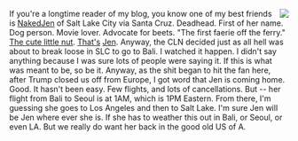<img src="http://scripting.com/images/2020/03/19/beet.png" border="0" align="right">If you're a longtime reader of my blog, you know one of my best friends is <a href="https://duckduckgo.com/?q=site%3Ascripting.com+nakedjen&t=h_&ia=web">NakedJen</a> of Salt Lake City via Santa Cruz. Deadhead. First of her name. Dog person. Movie lover. Advocate for beets. "The first faerie off the ferry." <a href="http://scripting.com/davenet/1995/05/04/thecutelittlenut.html">The cute little nut</a>. <a href="http://scripting.com/2013/11/16/nakedjensBlissBag">That's</a> <a href="http://photos.scripting.com/2012/december/nakedjen2012">Jen</a>. Anyway, the CLN decided just as all hell was about to break loose in SLC to go to Bali. I watched it happen. I didn't say anything because I was sure lots of people were saying it. If this is what was meant to be, so be it. Anyway, as the shit began to hit the fan here, after Trump closed us off from Europe, I got word that Jen is coming home. Good. It hasn't been easy. Few flights, and lots of cancellations. But -- her flight from Bali to Seoul is at 1AM, which is 1PM Eastern. From there, I'm guessing she goes to Los Angeles and then to Salt Lake. I'm sure Jen will be Jen where ever she is. If she has to weather this out in Bali, or Seoul, or even LA. But we really do want her back in the good old US of A. 
